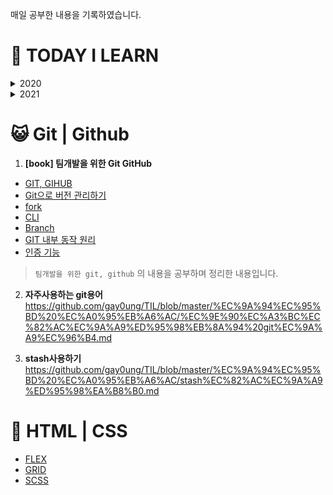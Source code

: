 

매일 공부한 내용을 기록하였습니다.

# 📖 TODAY I LEARN
<details>
  <summary>2020</summary>
  
 - [6월](https://github.com/gay0ung/TIL/tree/master/2020/06_JUNE) : 깃허브, 알고리즘 level1, vue이론
 - [7월](https://github.com/gay0ung/TIL/tree/master/2020/07_JULY) : vue, 바닐라 자바스크립트,알고리즘, 머니부
 - [8월](https://github.com/gay0ung/TIL/tree/master/2020/08_AUGUST) : 알고리즘, html,css이론, vanilla.js 챌린지(노마드코더), 머니부
 - [9월](https://github.com/gay0ung/TIL/tree/master/2020/09_SEPTEMBER) : 머니부,알고리즘, html,css이론, es6 이론, vue이론, vue프로젝트:날씨
 - [10월](https://github.com/gay0ung/TIL/tree/master/2020/10_OCTOBER) : 알고리즘, es6,vue, 포트폴리오 페이지
 - [11월](https://github.com/gay0ung/TIL/tree/master/2020/11_NOVEMBER) : 알고리즘,  리액트,
 - [12월](https://github.com/gay0ung/TIL/tree/master/2020/12_DECEMBER): 알고리즘, 자바스크립트 33개념
</details>

<details>
  <summary>2021</summary>
  
 - [1월](https://github.com/gay0ung/TIL/tree/master/2021/01_JANUARY):기술면접이론공부,리액트 이론
 - [2월](https://github.com/gay0ung/TIL/tree/master/2021/02_FABRUARY) : 머니부 코드리뷰,영화 프로젝트, 리액트 이론
 - [3월](https://github.com/gay0ung/TIL/tree/master/2021/03_MARCH) : react project "졸작", 리액트,이론
 - [4월](https://github.com/gay0ung/TIL/tree/master/2021/04_APRIL) :  react project "졸작",
</details>




# 😺 Git | Github
 1. **[book] 팀개발을 위한 Git GitHub**
- [GIT, GIHUB](https://github.com/gay0ung/TIL_note/blob/master/Git/chapter0.md)
- [Git으로 버전 관리하기](https://github.com/gay0ung/TIL_note/blob/master/Git/chapter2.md)
- [fork](https://github.com/gay0ung/TIL_note/blob/master/Git/chapter4.md)
- [CLI](https://github.com/gay0ung/TIL_note/blob/master/Git/chapter6.md)
- [Branch](https://github.com/gay0ung/TIL_note/blob/master/Git/chapter7.md)
-  [GIT 내부 동작 원리](https://github.com/gay0ung/TIL_note/blob/master/Git/chapter8.md)
- [인증 기능](https://github.com/gay0ung/TIL_note/blob/master/Git/chapter9.md)
> `팀개발을 위한 git, github` 의 내용을 공부하며 정리한 내용입니다.


2. **자주사용하는 git용어**
https://github.com/gay0ung/TIL/blob/master/%EC%9A%94%EC%95%BD%20%EC%A0%95%EB%A6%AC/%EC%9E%90%EC%A3%BC%EC%82%AC%EC%9A%A9%ED%95%98%EB%8A%94%20git%EC%9A%A9%EC%96%B4.md

3. **stash사용하기**
https://github.com/gay0ung/TIL/blob/master/%EC%9A%94%EC%95%BD%20%EC%A0%95%EB%A6%AC/stash%EC%82%AC%EC%9A%A9%ED%95%98%EA%B8%B0.md

#  👑 HTML | CSS
- [FLEX](https://github.com/gay0ung/TIL/blob/master/%EC%9A%94%EC%95%BD%20%EC%A0%95%EB%A6%AC/FLEX.md)
- [GRID](https://github.com/gay0ung/TIL/blob/master/%EC%9A%94%EC%95%BD%20%EC%A0%95%EB%A6%AC/GIRD.md)
- [SCSS](https://github.com/gay0ung/TIL/blob/master/%EC%9A%94%EC%95%BD%20%EC%A0%95%EB%A6%AC/SCSS.md)
